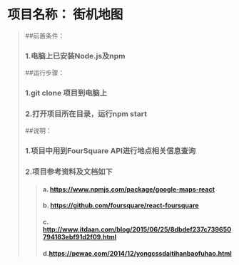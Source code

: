 # 项目名称： 街机地图
>##前置条件： 
> ### 1.电脑上已安装Node.js及npm
>##运行步骤： 
> ### 1.git clone 项目到电脑上
> ### 2.打开项目所在目录，运行npm start 
> 
>##说明：
> ### 1.项目中用到FourSquare API进行地点相关信息查询
> ### 2.项目参考资料及文档如下
>> #### a. https://www.npmjs.com/package/google-maps-react
>> #### b. https://github.com/foursquare/react-foursquare
>> #### c. http://www.itdaan.com/blog/2015/06/25/8dbdef237c739650794183ebf91d2f09.html
>> #### d.https://pewae.com/2014/12/yongcssdaitihanbaofuhao.html


